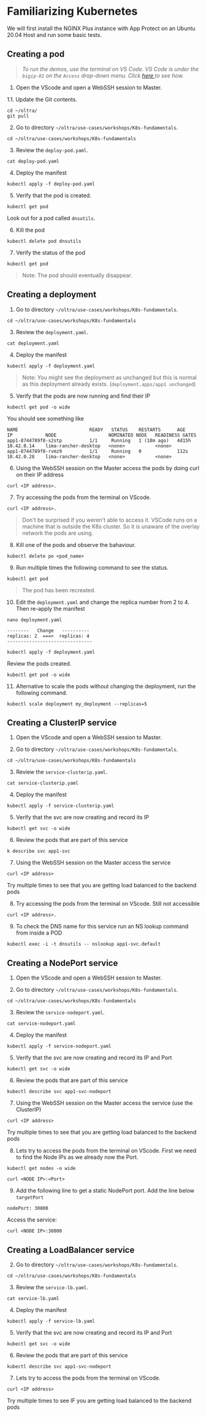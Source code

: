 # Familiarizing  Kubernetes 
We will first install the NGINX Plus instance with App Protect on an Ubuntu 20.04 Host and run some basic tests.


## Creating a pod

> *To run the demos, use the terminal on VS Code. VS Code is under the `bigip-01` on the `Access` drop-down menu. Click <a href="https://raw.githubusercontent.com/F5EMEA/oltra/main/vscode.png"> here </a> to see how.*

1. Open the VScode and open a WebSSH session to Master.


1.1. Update the Git contents.
```
cd ~/oltra/
git pull
```

2. Go to directory `~/oltra/use-cases/workshops/K8s-fundamentals`.
```
cd ~/oltra/use-cases/workshops/K8s-fundamentals
```

3. Review the `deploy-pod.yaml`.
```
cat deploy-pod.yaml
```

4. Deploy the manifest
```
kubectl apply -f deploy-pod.yaml
```

5. Verify that the pod is created.
```
kubectl get pod
```

Look out for a pod called `dnsutils`.

6. Kill the pod
```
kubectl delete pod dnsutils
```

7. Verify the status of the pod
```
kubectl get pod
```

> Note: The pod should eventually disappear.


## Creating a deployment


1. Go to directory `~/oltra/use-cases/workshops/K8s-fundamentals`.
```
cd ~/oltra/use-cases/workshops/K8s-fundamentals
```

3. Review the `deployment.yaml`.
```
cat deployment.yaml
```

4. Deploy the manifest
```
kubectl apply -f deployment.yaml
```
> Note: You might see the deployment as unchanged but this is normal as this deployment already exists. (`deployment.apps/app1 unchanged`)

5. Verify that the pods are now running and find their IP 
```
kubectl get pod -o wide
```
You should see something like 

```
NAME                          READY   STATUS    RESTARTS      AGE     IP            NODE                   NOMINATED NODE   READINESS GATES
app1-8744789f8-s2stp          1/1     Running   1 (18m ago)   4d15h   10.42.0.14    lima-rancher-desktop   <none>           <none>
app1-8744789f8-rvmz9          1/1     Running   0             112s    10.42.0.28    lima-rancher-desktop   <none>           <none>
```

6. Using the WebSSH session on the Master access the pods by doing curl on their IP address
```
curl <IP address>.
```

7. Try accessing the pods from the terminal on VScode.
```
curl <IP address>.
```
> Don't be surprised if you weren't able to access it. VSCode runs on a machine that is outside the K8s cluster. So it is unaware of the overlay network the pods are using.

8. Kill one of the pods and observe the bahaviour. 
```
kubectl delete po <pod_name>
```

9. Run multiple times the following command to see the status. 
```
kubectl get pod
```

> The pod has been recreated. 


10. Edit the `deployment.yaml` and change the replica number from 2 to 4. Then re-apply the manifest
```
nano deployment.yaml

--------   Change   ----------
replicas: 2  ===>  replicas: 4
-------------------------------

kubectl apply -f deployment.yaml
```

Review the pods created.
```
kubectl get pod -o wide
```

11. Alternative to scale the pods without changing the deployment, run the following command.
```
kubectl scale deployment my_deployment --replicas=5
```


## Creating a ClusterIP service

1. Open the VScode and open a WebSSH session to Master.

2. Go to directory `~/oltra/use-cases/workshops/K8s-fundamentals`.
```
cd ~/oltra/use-cases/workshops/K8s-fundamentals
```

3. Review the `service-clusterip.yaml`.
```
cat service-clusterip.yaml
```

4. Deploy the manifest
```
kubectl apply -f service-clusterip.yaml
```

5. Verify that the svc are now creating and record its IP 
```
kubectl get svc -o wide
```

6. Review the pods that are part of this service 
```
k describe svc app1-svc
```

7. Using the WebSSH session on the Master access the service
```
curl <IP address>
```
Try multiple times to see that you are getting load balanced to the backend pods


8. Try accessing the pods from the terminal on VScode. Still not accessible
```
curl <IP address>.
```

9. To check the DNS name for this service run an NS lookup command from inside a POD
```
kubectl exec -i -t dnsutils -- nslookup app1-svc.default
```


## Creating a NodePort service

1. Open the VScode and open a WebSSH session to Master.

2. Go to directory `~/oltra/use-cases/workshops/K8s-fundamentals`.
```
cd ~/oltra/use-cases/workshops/K8s-fundamentals
```

3. Review the `service-nodeport.yaml`.
```
cat service-nodeport.yaml
```

4. Deploy the manifest
```
kubectl apply -f service-nodeport.yaml
```

5. Verify that the svc are now creating and record its IP and Port
```
kubectl get svc -o wide
```

6. Review the pods that are part of this service 
```
kubectl describe svc app1-svc-nodeport  
```

7. Using the WebSSH session on the Master access the service (use the ClusterIP)
```
curl <IP address>
```
Try multiple times to see that you are getting load balanced to the backend pods


8. Lets try to access the pods from the terminal on VScode. First we need to find the Node IPs as we already now the Port.
```
kubectl get nodes -o wide

curl <NODE IP>:<Port>
```

9. Add the following line to get a static NodePort port. Add the line below `targetPort`
```
nodePort: 30800
```
Access the service:
```
curl <NODE IP>:30800
```




## Creating a LoadBalancer service

2. Go to directory `~/oltra/use-cases/workshops/K8s-fundamentals`.
```
cd ~/oltra/use-cases/workshops/K8s-fundamentals
```

3. Review the `service-lb.yaml`.
```
cat service-lb.yaml
```

4. Deploy the manifest
```
kubectl apply -f service-lb.yaml
```

5. Verify that the svc are now creating and record its IP and Port
```
kubectl get svc -o wide
```

6. Review the pods that are part of this service 
```
kubectl describe svc app1-svc-nodeport  
```

7. Lets try to access the pods from the terminal on VScode.
```
curl <IP address>
```
Try multiple times to see IF you are getting load balanced to the backend pods


